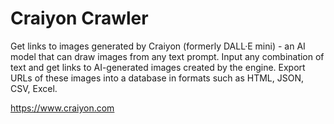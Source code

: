 # Craiyon Crawler

Get links to images generated by Craiyon (formerly DALL·E mini) - an AI model that can draw images from any text prompt. Input any combination of text and get links to AI-generated images created by the engine. Export URLs of these images into a database in formats such as HTML, JSON, CSV, Excel.

https://www.craiyon.com

